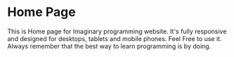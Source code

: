 # Home Page

This is Home page for Imaginary programming website.
It's fully responsive and designed for desktops, tablets and mobile phones.
Feel Free to use it.
Always remember that the best way to learn programming is by doing.
